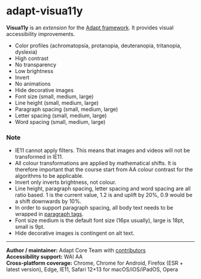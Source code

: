 # adapt-visua11y

**Visua11y** is an *extension* for the [Adapt framework](https://github.com/adaptlearning/adapt_framework).
It provides visual accessibility improvements.

* Color profiles (achromatopsia, protanopia, deuteranopia, tritanopia, dyslexia)
* High contrast
* No transparency
* Low brightness
* Invert
* No animations
* Hide decorative images
* Font size (small, medium, large)
* Line height (small, medium, large)
* Paragraph spacing (small, medium, large)
* Letter spacing (small, medium, large)
* Word spacing (small, medium, large)

### Note
* IE11 cannot apply filters. This means that images and videos will not be transformed in IE11.
* All colour transformations are applied by mathematical shifts. It is therefore important that the course start from AA colour contrast for the algorithms to be applicable.
* Invert only inverts brightness, not colour.
* Line height, paragraph spacing, letter spacing and word spacing are all ratio based. 1 is the current value, 1.2 is and uplift by 20%, 0.9 would be a shift downwards by 10%.
* In order to support paragraph spacing, all body text needs to be wrapped in [paragraph tags](https://developer.mozilla.org/en-US/docs/Web/HTML/Element/p).
* Font size medium is the default font size (16px usually), large is 18pt, small is 9pt.
* Hide decorative images is contingent on alt text.

----------------------------
**Author / maintainer:** Adapt Core Team with [contributors](https://github.com/cgkineo/adapt-visua11y/graphs/contributors)<br/>
**Accessibility support:** WAI AA<br/>
**Cross-platform coverage:** Chrome, Chrome for Android, Firefox (ESR + latest version), Edge, IE11, Safari 12+13 for macOS/iOS/iPadOS, Opera<br/>
